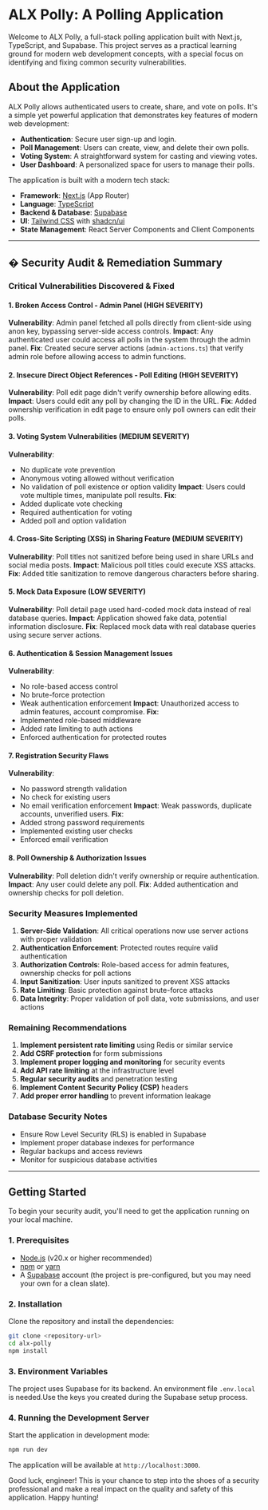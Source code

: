 # ALX Polly: A Polling Application

Welcome to ALX Polly, a full-stack polling application built with Next.js, TypeScript, and Supabase. This project serves as a practical learning ground for modern web development concepts, with a special focus on identifying and fixing common security vulnerabilities.

## About the Application

ALX Polly allows authenticated users to create, share, and vote on polls. It's a simple yet powerful application that demonstrates key features of modern web development:

-   **Authentication**: Secure user sign-up and login.
-   **Poll Management**: Users can create, view, and delete their own polls.
-   **Voting System**: A straightforward system for casting and viewing votes.
-   **User Dashboard**: A personalized space for users to manage their polls.

The application is built with a modern tech stack:

-   **Framework**: [Next.js](https://nextjs.org/) (App Router)
-   **Language**: [TypeScript](https://www.typescriptlang.org/)
-   **Backend & Database**: [Supabase](https://supabase.io/)
-   **UI**: [Tailwind CSS](https://tailwindcss.com/) with [shadcn/ui](https://ui.shadcn.com/)
-   **State Management**: React Server Components and Client Components

---

## �️ Security Audit & Remediation Summary

### Critical Vulnerabilities Discovered & Fixed

#### 1. **Broken Access Control - Admin Panel (HIGH SEVERITY)**
**Vulnerability**: Admin panel fetched all polls directly from client-side using anon key, bypassing server-side access controls.
**Impact**: Any authenticated user could access all polls in the system through the admin panel.
**Fix**: Created secure server actions (`admin-actions.ts`) that verify admin role before allowing access to admin functions.

#### 2. **Insecure Direct Object References - Poll Editing (HIGH SEVERITY)**
**Vulnerability**: Poll edit page didn't verify ownership before allowing edits.
**Impact**: Users could edit any poll by changing the ID in the URL.
**Fix**: Added ownership verification in edit page to ensure only poll owners can edit their polls.

#### 3. **Voting System Vulnerabilities (MEDIUM SEVERITY)**
**Vulnerability**: 
- No duplicate vote prevention
- Anonymous voting allowed without verification
- No validation of poll existence or option validity
**Impact**: Users could vote multiple times, manipulate poll results.
**Fix**: 
- Added duplicate vote checking
- Required authentication for voting
- Added poll and option validation

#### 4. **Cross-Site Scripting (XSS) in Sharing Feature (MEDIUM SEVERITY)**
**Vulnerability**: Poll titles not sanitized before being used in share URLs and social media posts.
**Impact**: Malicious poll titles could execute XSS attacks.
**Fix**: Added title sanitization to remove dangerous characters before sharing.

#### 5. **Mock Data Exposure (LOW SEVERITY)**
**Vulnerability**: Poll detail page used hard-coded mock data instead of real database queries.
**Impact**: Application showed fake data, potential information disclosure.
**Fix**: Replaced mock data with real database queries using secure server actions.

#### 6. **Authentication & Session Management Issues**
**Vulnerability**: 
- No role-based access control
- No brute-force protection
- Weak authentication enforcement
**Impact**: Unauthorized access to admin features, account compromise.
**Fix**: 
- Implemented role-based middleware
- Added rate limiting to auth actions
- Enforced authentication for protected routes

#### 7. **Registration Security Flaws**
**Vulnerability**: 
- No password strength validation
- No check for existing users
- No email verification enforcement
**Impact**: Weak passwords, duplicate accounts, unverified users.
**Fix**: 
- Added strong password requirements
- Implemented existing user checks
- Enforced email verification

#### 8. **Poll Ownership & Authorization Issues**
**Vulnerability**: Poll deletion didn't verify ownership or require authentication.
**Impact**: Any user could delete any poll.
**Fix**: Added authentication and ownership checks for poll deletion.

### Security Measures Implemented

1. **Server-Side Validation**: All critical operations now use server actions with proper validation
2. **Authentication Enforcement**: Protected routes require valid authentication
3. **Authorization Controls**: Role-based access for admin features, ownership checks for poll actions
4. **Input Sanitization**: User inputs sanitized to prevent XSS attacks
5. **Rate Limiting**: Basic protection against brute-force attacks
6. **Data Integrity**: Proper validation of poll data, vote submissions, and user actions

### Remaining Recommendations

1. **Implement persistent rate limiting** using Redis or similar service
2. **Add CSRF protection** for form submissions
3. **Implement proper logging and monitoring** for security events
4. **Add API rate limiting** at the infrastructure level
5. **Regular security audits** and penetration testing
6. **Implement Content Security Policy (CSP)** headers
7. **Add proper error handling** to prevent information leakage

### Database Security Notes

- Ensure Row Level Security (RLS) is enabled in Supabase
- Implement proper database indexes for performance
- Regular backups and access reviews
- Monitor for suspicious database activities

---

## Getting Started

To begin your security audit, you'll need to get the application running on your local machine.

### 1. Prerequisites

-   [Node.js](https://nodejs.org/) (v20.x or higher recommended)
-   [npm](https://www.npmjs.com/) or [yarn](https://yarnpkg.com/)
-   A [Supabase](https://supabase.io/) account (the project is pre-configured, but you may need your own for a clean slate).

### 2. Installation

Clone the repository and install the dependencies:

```bash
git clone <repository-url>
cd alx-polly
npm install
```

### 3. Environment Variables

The project uses Supabase for its backend. An environment file `.env.local` is needed.Use the keys you created during the Supabase setup process.

### 4. Running the Development Server

Start the application in development mode:

```bash
npm run dev
```

The application will be available at `http://localhost:3000`.

Good luck, engineer! This is your chance to step into the shoes of a security professional and make a real impact on the quality and safety of this application. Happy hunting!
